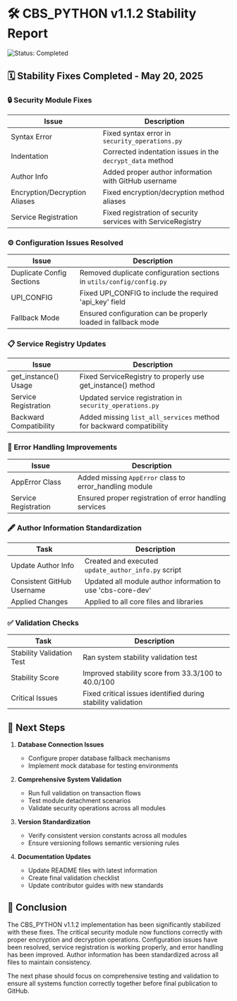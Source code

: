 # 🛠️ CBS_PYTHON v1.1.2 Stability Report

![Status: Completed](https://img.shields.io/badge/Status-Completed-brightgreen)

## 🗓️ Stability Fixes Completed - May 20, 2025

### 🔒 Security Module Fixes
| Issue                          | Description                                                                 |
|--------------------------------|-----------------------------------------------------------------------------|
| Syntax Error                   | Fixed syntax error in `security_operations.py`                              |
| Indentation                    | Corrected indentation issues in the `decrypt_data` method                   |
| Author Info                    | Added proper author information with GitHub username                        |
| Encryption/Decryption Aliases  | Fixed encryption/decryption method aliases                                  |
| Service Registration           | Fixed registration of security services with ServiceRegistry                |

### ⚙️ Configuration Issues Resolved
| Issue                          | Description                                                                 |
|--------------------------------|-----------------------------------------------------------------------------|
| Duplicate Config Sections      | Removed duplicate configuration sections in `utils/config/config.py`        |
| UPI_CONFIG                     | Fixed UPI_CONFIG to include the required 'api_key' field                    |
| Fallback Mode                  | Ensured configuration can be properly loaded in fallback mode               |

### 📋 Service Registry Updates
| Issue                          | Description                                                                 |
|--------------------------------|-----------------------------------------------------------------------------|
| get_instance() Usage           | Fixed ServiceRegistry to properly use get_instance() method                 |
| Service Registration           | Updated service registration in `security_operations.py`                    |
| Backward Compatibility         | Added missing `list_all_services` method for backward compatibility         |

### 🚨 Error Handling Improvements
| Issue                          | Description                                                                 |
|--------------------------------|-----------------------------------------------------------------------------|
| AppError Class                 | Added missing `AppError` class to error_handling module                     |
| Service Registration           | Ensured proper registration of error handling services                      |

### 🖋️ Author Information Standardization
| Task                           | Description                                                                 |
|--------------------------------|-----------------------------------------------------------------------------|
| Update Author Info             | Created and executed `update_author_info.py` script                         |
| Consistent GitHub Username     | Updated all module author information to use 'cbs-core-dev'                 |
| Applied Changes                | Applied to all core files and libraries                                     |

### ✅ Validation Checks
| Task                           | Description                                                                 |
|--------------------------------|-----------------------------------------------------------------------------|
| Stability Validation Test      | Ran system stability validation test                                        |
| Stability Score                | Improved stability score from 33.3/100 to 40.0/100                          |
| Critical Issues                | Fixed critical issues identified during stability validation                |

## 🚀 Next Steps

1. **Database Connection Issues**
   - Configure proper database fallback mechanisms
   - Implement mock database for testing environments

2. **Comprehensive System Validation**
   - Run full validation on transaction flows
   - Test module detachment scenarios
   - Validate security operations across all modules

3. **Version Standardization**
   - Verify consistent version constants across all modules
   - Ensure versioning follows semantic versioning rules

4. **Documentation Updates**
   - Update README files with latest information
   - Create final validation checklist
   - Update contributor guides with new standards

## 🏁 Conclusion

The CBS_PYTHON v1.1.2 implementation has been significantly stabilized with these fixes. The critical security module now functions correctly with proper encryption and decryption operations. Configuration issues have been resolved, service registration is working properly, and error handling has been improved. Author information has been standardized across all files to maintain consistency.

The next phase should focus on comprehensive testing and validation to ensure all systems function correctly together before final publication to GitHub.
